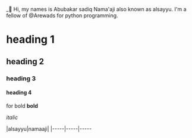 _👋 Hi, my names is Abubakar sadiq Nama'aji also known as alsayyu.
I'm a fellow of @Arewads for python programming.

# heading 1
## heading 2
### heading 3
#### heading 4

for bold
__bold__

_italic_

 |alsayyu|namaaji|
 |-----|-----|-----

<!---
AlsayyuNamaaji1/AlsayyuNamaaji1 is a ✨ special ✨ repository because its `README.md` (this file) appears on your GitHub profile.
You can click the Preview link to take a look at your changes.
--->

